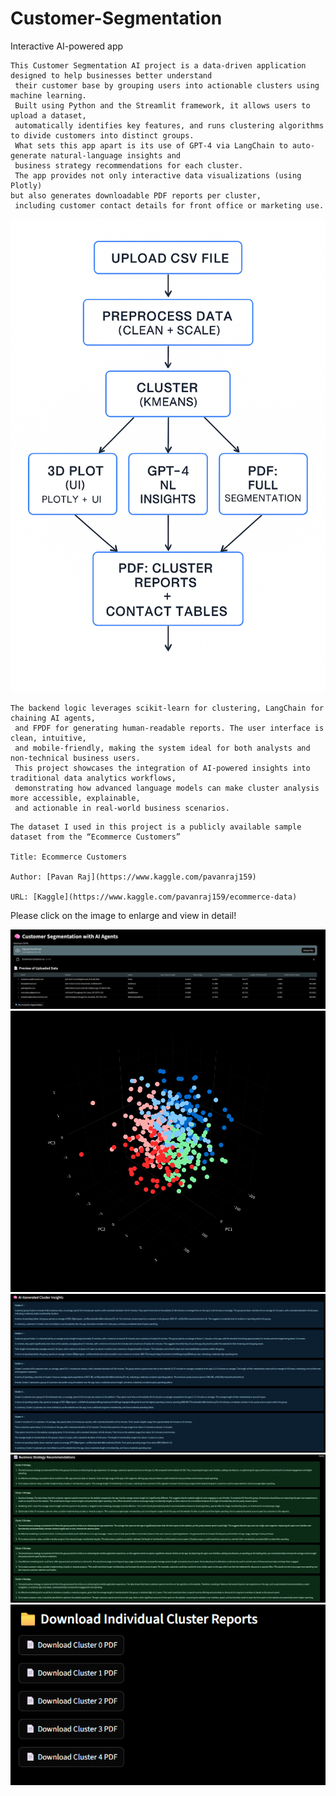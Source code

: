 # Customer-Segmentation
 Interactive AI-powered app
```text
This Customer Segmentation AI project is a data-driven application designed to help businesses better understand
 their customer base by grouping users into actionable clusters using machine learning.
 Built using Python and the Streamlit framework, it allows users to upload a dataset,
 automatically identifies key features, and runs clustering algorithms to divide customers into distinct groups.
 What sets this app apart is its use of GPT-4 via LangChain to auto-generate natural-language insights and
 business strategy recommendations for each cluster.
 The app provides not only interactive data visualizations (using Plotly)
but also generates downloadable PDF reports per cluster,
 including customer contact details for front office or marketing use.
```
![alt image](https://github.com/boprosv/Customer-Segmentation/blob/main/workflow%20diagram.png?raw=true)

```text
The backend logic leverages scikit-learn for clustering, LangChain for chaining AI agents,
 and FPDF for generating human-readable reports. The user interface is clean, intuitive,
 and mobile-friendly, making the system ideal for both analysts and non-technical business users.
 This project showcases the integration of AI-powered insights into traditional data analytics workflows,
 demonstrating how advanced language models can make cluster analysis more accessible, explainable,
 and actionable in real-world business scenarios.
```
```text
The dataset I used in this project is a publicly available sample dataset from the “Ecommerce Customers”

Title: Ecommerce Customers

Author: [Pavan Raj](https://www.kaggle.com/pavanraj159)

URL: [Kaggle](https://www.kaggle.com/pavanraj159/ecommerce-data)
```
Please click on the image to enlarge and view in detail!

![alt image](https://github.com/boprosv/Customer-Segmentation/blob/main/Screenshot%202025-07-14%20182455.png?raw=true)
![alt image](https://github.com/boprosv/Customer-Segmentation/blob/main/Screenshot%202025-07-14%20182539.png?raw=true)
![alt image](https://github.com/boprosv/Customer-Segmentation/blob/main/Screenshot%202025-07-14%20182600.png?raw=true)
![alt image](https://github.com/boprosv/Customer-Segmentation/blob/main/Screenshot%202025-07-14%20182621.png?raw=true)
![alt image](https://github.com/boprosv/Customer-Segmentation/blob/main/Screenshot%202025-07-14%20182641.png?raw=true)
